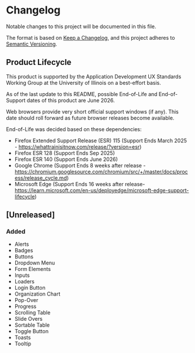 # Changelog

Notable changes to this project will be documented in this file.

The format is based on [Keep a Changelog](https://keepachangelog.com/en/1.1.0/),
and this project adheres to [Semantic Versioning](https://semver.org/spec/v2.0.0.html).

## Product Lifecycle

This product is supported by the Application Development UX Standards Working Group at the University of Illinois on a best-effort basis.

As of the last update to this README, possible End-of-Life and End-of-Support dates of this product are June 2026.

Web browsers provide very short official support windows (if any). 
This date should roll forward as future browser releases become available.

End-of-Life was decided based on these dependencies:

- Firefox Extended Support Release (ESR) 115 (Support Ends March 2025 - https://whattrainisitnow.com/release/?version=esr)
- Firefox ESR 128 (Support Ends Sep 2025)
- Firefox ESR 140 (Support Ends June 2026)
- Google Chrome (Support Ends 8 weeks after release - https://chromium.googlesource.com/chromium/src/+/master/docs/process/release_cycle.md)
- Microsoft Edge (Support Ends 16 weeks after release- https://learn.microsoft.com/en-us/deployedge/microsoft-edge-support-lifecycle)

## [Unreleased]

### Added

- Alerts
- Badges
- Buttons
- Dropdown Menu
- Form Elements
- Inputs
- Loaders
- Login Button
- Organization Chart
- Pop-Over
- Progress
- Scrolling Table
- Slide Overs
- Sortable Table
- Toggle Button
- Toasts
- Tooltip

